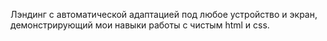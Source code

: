 Лэндинг с автоматической адаптацией под любое устройство и экран, демонстрирующий мои навыки работы с чистым html и css.
